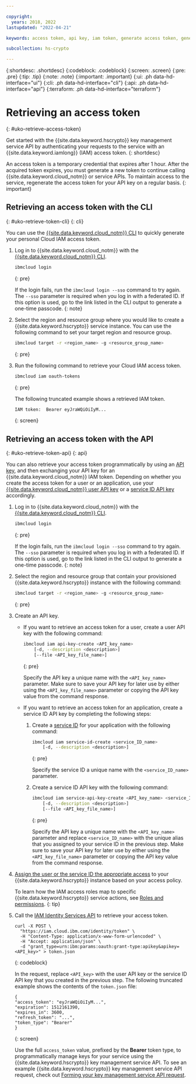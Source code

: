 ```yaml
---

copyright:
  years: 2018, 2022
lastupdated: "2022-04-21"

keywords: access token, api key, iam token, generate access token, generate iam token, get access token, iam token api, token cli

subcollection: hs-crypto

---
```


{:shortdesc: .shortdesc}
{:codeblock: .codeblock}
{:screen: .screen}
{:pre: .pre}
{:tip: .tip}
{:note: .note}
{:important: .important}
{:ui: .ph data-hd-interface="ui"}
{:cli: .ph data-hd-interface="cli"}
{:api: .ph data-hd-interface="api"}
{:terraform: .ph data-hd-interface="terraform"}

# Retrieving an access token
{: #uko-retrieve-access-token}

Get started with the {{site.data.keyword.hscrypto}} key management service API by authenticating your requests to the service with an {{site.data.keyword.iamlong}} (IAM) access token.
{: shortdesc}

An access token is a temporary credential that expires after 1 hour. After the acquired token expires, you must generate a new token to continue calling {{site.data.keyword.cloud_notm}} or service APIs. To maintain access to the service, regenerate the access token for your API key on a regular basis.
{: important}

## Retrieving an access token with the CLI
{: #uko-retrieve-token-cli}
{: cli}

You can use the [{{site.data.keyword.cloud_notm}} CLI](/docs/cli?topic=cli-getting-started) to quickly generate your personal Cloud IAM access token.

1. Log in to {{site.data.keyword.cloud_notm}} with the [{{site.data.keyword.cloud_notm}} CLI](/docs/cli?topic=cli-getting-started).

    ```sh
    ibmcloud login
    ```
    {: pre}

    If the login fails, run the `ibmcloud login --sso` command to try again. The `--sso` parameter is required when you log in with a federated ID. If this option is used, go to the link listed in the CLI output to generate a one-time passcode.
    {: note}

2. Select the region and resource group where you would like to create a {{site.data.keyword.hscrypto}} service instance. You can use the following command to set your target region and resource group.

    ```sh
    ibmcloud target -r <region_name> -g <resource_group_name>
    ```
    {: pre}

3. Run the following command to retrieve your Cloud IAM access token.

    ```sh
    ibmcloud iam oauth-tokens
    ```
    {: pre}

    The following truncated example shows a retrieved IAM token.

    ```sh
    IAM token:  Bearer eyJraWQiOiIyM...
    ```
    {: screen}

## Retrieving an access token with the API
{: #uko-retrieve-token-api}
{: api}

You can also retrieve your access token programmatically by using an [API key](/docs/account?topic=account-manapikey), and then exchanging your API key for an {{site.data.keyword.cloud_notm}} IAM token. Depending on whether you create the access token for a user or an application, use your [{{site.data.keyword.cloud_notm}} user API key](/docs/account?topic=account-userapikey) or a [service ID API key](/docs/account?topic=account-serviceidapikeys) accordingly.

1. Log in to {{site.data.keyword.cloud_notm}} with the [{{site.data.keyword.cloud_notm}} CLI](/docs/cli?topic=cli-getting-started).

    ```sh
    ibmcloud login
    ```
    {: pre}

    If the login fails, run the `ibmcloud login --sso` command to try again. The `--sso` parameter is required when you log in with a federated ID. If this option is used, go to the link listed in the CLI output to generate a one-time passcode.
    {: note}

2. Select the region and resource group that contain your provisioned {{site.data.keyword.hscrypto}} instance with the following command:

    ```sh
    ibmcloud target -r <region_name> -g <resource_group_name>
    ```
    {: pre}

3. Create an API key.

    - If you want to retrieve an access token for a user, create a user API key with the following command:

        ```sh
        ibmcloud iam api-key-create <API_key_name>
            [-d, --description <description>]
            [--file <API_key_file_name>]
        ```
        {: pre}

        Specify the API key a unique name with the `<API_key_name>` parameter. Make sure to save your API key for later use by either using the `<API_key_file_name>` parameter or copying the API key value from the command response.

    - If you want to retrieve an access token for an application, create a service ID API key by completing the following steps:

        1. Create a [service ID](/docs/account?topic=account-serviceids#create_serviceid) for your application with the following command:

            ```sh
            ibmcloud iam service-id-create <service_ID_name>
                [-d, --description <description>]
            ```
            {: pre}

            Specify the service ID a unique name with the `<service_ID_name>` parameter.

        2. Create a service ID API key with the following command:

            ```sh
            ibmcloud iam service-api-key-create <API_key_name> <service_ID_name>
                [-d, --description <description>]
                [--file <API_key_file_name>]
            ```
            {: pre}

            Specify the API key a unique name with the `<API_key_name>` parameter and replace `<service_ID_name>` with the unique alias that you assigned to your service ID in the previous step. Make sure to save your API key for later use by either using the `<API_key_file_name>` parameter or copying the API key value from the command response.

4. [Assign the user or the service ID the appropriate access](/docs/account?topic=account-assign-access-resources) to your {{site.data.keyword.hscrypto}} instance based on your access policy.

    To learn how the IAM access roles map to specific {{site.data.keyword.hscrypto}} service actions, see [Roles and permissions](/docs/hs-crypto?topic=hs-crypto-uko-manage-access#uko-roles).
    {: tip}

5. Call the [IAM Identity Services API](/apidocs/iam-identity-token-api#gettoken-apikey) to retrieve your access token.

    ```cURL
    curl -X POST \
      "https://iam.cloud.ibm.com/identity/token" \
      -H "Content-Type: application/x-www-form-urlencoded" \
      -H "Accept: application/json" \
      -d "grant_type=urn:ibm:params:oauth:grant-type:apikey&apikey=<API_key>" > token.json
    ```
    {: codeblock}

    In the request, replace `<API_key>` with the user API key or the service ID API key that you created in the previous step. The following truncated example shows the contents of the `token.json` file:

    ```
    {
    "access_token": "eyJraWQiOiIyM...",
    "expiration": 1512161390,
    "expires_in": 3600,
    "refresh_token": "...",
    "token_type": "Bearer"
    }
    ```
    {: screen}

    Use the full `access_token` value, prefixed by the **Bearer** token type, to programmatically manage keys for your service using the {{site.data.keyword.hscrypto}} key management service API. To see an example {{site.data.keyword.hscrypto}} key management service API request, check out [Forming your key management service API request](/docs/hs-crypto?topic=hs-crypto-set-up-kms-api#form-kms-api-request).

